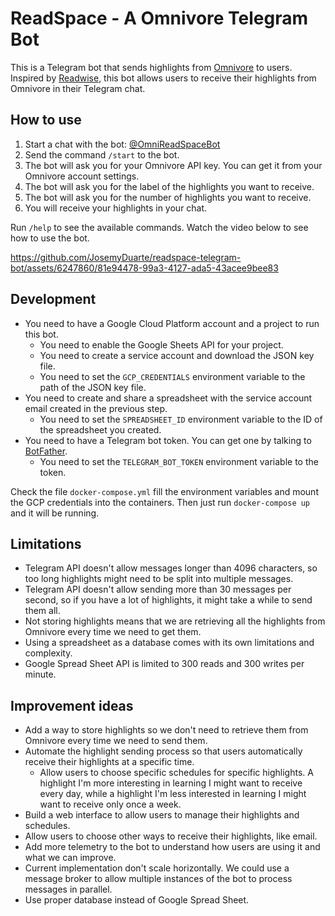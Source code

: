 # ReadSpace - A Omnivore Telegram Bot

This is a Telegram bot that sends highlights from [Omnivore](https://omnivore.app/) to users. Inspired
by [Readwise](https://readwise.io/), this bot allows users to receive their highlights from Omnivore in their Telegram
chat.

## How to use

1. Start a chat with the bot: [@OmniReadSpaceBot](https://t.me/OmniReadSpaceBot)
2. Send the command `/start` to the bot.
3. The bot will ask you for your Omnivore API key. You can get it from your Omnivore account settings.
4. The bot will ask you for the label of the highlights you want to receive.
5. The bot will ask you for the number of highlights you want to receive.
6. You will receive your highlights in your chat.

Run `/help` to see the available commands. Watch the video below to see how to use the bot.

https://github.com/JosemyDuarte/readspace-telegram-bot/assets/6247860/81e94478-99a3-4127-ada5-43acee9bee83

## Development

- You need to have a Google Cloud Platform account and a project to run this bot.
    - You need to enable the Google Sheets API for your project.
    - You need to create a service account and download the JSON key file.
    - You need to set the `GCP_CREDENTIALS` environment variable to the path of the JSON key file.
- You need to create and share a spreadsheet with the service account email created in the previous step.
    - You need to set the `SPREADSHEET_ID` environment variable to the ID of the spreadsheet you created.
- You need to have a Telegram bot token. You can get one by talking to [BotFather](https://t.me/BotFather).
    - You need to set the `TELEGRAM_BOT_TOKEN` environment variable to the token.

Check the file `docker-compose.yml` fill the environment variables and mount the GCP credentials into the containers.
Then just run `docker-compose up` and it will be running.

## Limitations

* Telegram API doesn't allow messages longer than 4096 characters, so too long highlights might need to be split into
  multiple messages.
* Telegram API doesn't allow sending more than 30 messages per second, so if you have a lot of highlights, it might take
  a while to send them all.
* Not storing highlights means that we are retrieving all the highlights from Omnivore every time we need to get them.
* Using a spreadsheet as a database comes with its own limitations and complexity.
* Google Spread Sheet API is limited to 300 reads and 300 writes per minute.

## Improvement ideas

* Add a way to store highlights so we don't need to retrieve them from Omnivore every time we need to send them.
* Automate the highlight sending process so that users automatically receive their highlights at a specific time.
    * Allow users to choose specific schedules for specific highlights. A highlight I'm more interesting in learning I
      might want to receive every day, while a highlight I'm less interested in learning I might want to receive only
      once a week.
* Build a web interface to allow users to manage their highlights and schedules.
* Allow users to choose other ways to receive their highlights, like email.
* Add more telemetry to the bot to understand how users are using it and what we can improve.
* Current implementation don't scale horizontally. We could use a message broker to allow multiple instances of the bot
  to process messages in parallel.
* Use proper database instead of Google Spread Sheet.

